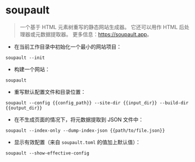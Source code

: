 # soupault

> 一个基于 HTML 元素树重写的静态网站生成器。
> 它还可以用作 HTML 后处理器或元数据提取器。
> 更多信息：<https://soupault.app>。

- 在当前工作目录中初始化一个最小的网站项目：

`soupault --init`

- 构建一个网站：

`soupault`

- 重写默认配置文件和目录位置：

`soupault --config {{config_path}} --site-dir {{input_dir}} --build-dir {{output_dir}}`

- 在不生成页面的情况下，将元数据提取到 JSON 文件中：

`soupault --index-only --dump-index-json {{path/to/file.json}}`

- 显示有效配置（来自 `soupault.toml` 的值加上默认值）：

`soupault --show-effective-config`